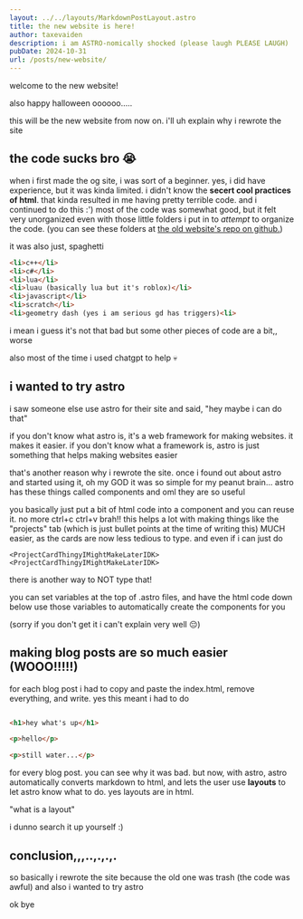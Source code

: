 ```yaml
---
layout: ../../layouts/MarkdownPostLayout.astro
title: the new website is here!
author: taxevaiden
description: i am ASTRO-nomically shocked (please laugh PLEASE LAUGH)
pubDate: 2024-10-31
url: /posts/new-website/
---
```


welcome to the new website!

also happy halloween oooooo.....

this will be the new website from now on. i'll uh explain why i rewrote the site

## the code sucks bro :sob:

when i first made the og site, i was sort of a beginner. yes, i did have experience, but it was kinda limited. i didn't know the **secert cool practices of html**. that kinda resulted in me having pretty terrible code. and i continued to do this :') most of the code was somewhat good, but it felt very unorganized even with those little folders i put in to *attempt* to organize the code. (you can see these folders at [the old website's repo on github.](https://github.com/taxevaiden/taxevaiden-website-old))

it was also just, spaghetti

```html
<li>c++</li>
<li>c#</li>
<li>lua</li>
<li>luau (basically lua but it's roblox)</li>
<li>javascript</li>
<li>scratch</li>
<li>geometry dash (yes i am serious gd has triggers)<li>
```

i mean i guess it's not that bad but some other pieces of code are a bit,, worse

also most of the time i used chatgpt to help :skull:

## i wanted to try astro

i saw someone else use astro for their site and said, "hey maybe i can do that"

if you don't know what astro is, it's a web framework for making websites. it makes it easier. if you don't know what a framework is, astro is just something that helps making websites easier

that's another reason why i rewrote the site. once i found out about astro and started using it, oh my GOD it was so simple for my peanut brain... astro has these things called components and oml they are so useful

you basically just put a bit of html code into a component and you can reuse it. no more ctrl+c ctrl+v brah!! this helps a lot with making things like the "projects" tab (which is just bullet points at the time of writing this) MUCH easier, as the cards are now less tedious to type. and even if i can just do
```astro
<ProjectCardThingyIMightMakeLaterIDK><ProjectCardThingyIMightMakeLaterIDK>
``` 

there is another way to NOT type that!

you can set variables at the top of .astro files, and have the html code down below use those variables to automatically create the components for you

(sorry if you don't get it i can't explain very well :pensive:)

## making blog posts are so much easier (WOOO!!!!!)

for each blog post i had to copy and paste the index.html, remove everything, and write. yes this meant i had to do 

```html

<h1>hey what's up</h1>

<p>hello</p>

<p>still water...</p>

```

for every blog post. you can see why it was bad. but now, with astro, astro automatically converts markdown to html, and lets the user use **layouts** to let astro know what to do. yes layouts are in html.

"what is a layout"

i dunno search it up yourself :)

## conclusion,,,..,.,.,.

so basically i rewrote the site because the old one was trash (the code was awful) and also i wanted to try astro

ok bye